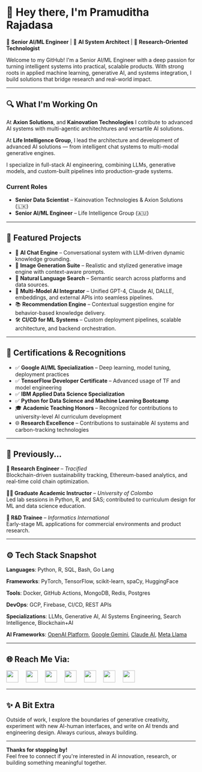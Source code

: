 # 👋 Hey there, I'm Pramuditha Rajadasa

🎯 **Senior AI/ML Engineer** | 🧠 **AI System Architect** | 🔬 **Research-Oriented Technologist**

Welcome to my GitHub! I'm a Senior AI/ML Engineer with a deep passion for turning intelligent systems into practical, scalable products. With strong roots in applied machine learning, generative AI, and systems integration, I build solutions that bridge research and real-world impact.

---

## 🔍 What I'm Working On

At **Axion Solutions**, and **Kainovation Technologies** I cotribute to advanced AI systems with multi-agentic architechtures and versartile AI solutions. 

At **Life Intelligence Group**, I lead the architecture and development of advanced AI solutions — from intelligent chat systems to multi-modal generative engines. 

I specialize in full-stack AI engineering, combining LLMs, generative models, and custom-built pipelines into production-grade systems.

### Current Roles  
- **Senior Data Scientist** – Kainovation Technologies & Axion Solutions (🇱🇰)
- **Senior AI/ML Engineer** – Life Intelligence Group (🇦🇺)  


---

## 🧠 Featured Projects

- 💬 **AI Chat Engine** – Conversational system with LLM-driven dynamic knowledge grounding.
- 🎨 **Image Generation Suite** – Realistic and stylized generative image engine with context-aware prompts.
- 🔎 **Natural Language Search** – Semantic search across platforms and data sources.
- 🧩 **Multi-Model AI Integrator** – Unified GPT-4, Claude AI, DALLE, embeddings, and external APIs into seamless pipelines.
- 📚 **Recommendation Engine** – Contextual suggestion engine for behavior-based knowledge delivery.
- 🛠️ **CI/CD for ML Systems** – Custom deployment pipelines, scalable architecture, and backend orchestration.

---

## 🏅 Certifications & Recognitions

- ✅ **Google AI/ML Specialization** – Deep learning, model tuning, deployment practices  
- ✅ **TensorFlow Developer Certificate** – Advanced usage of TF and model engineering  
- ✅ **IBM Applied Data Science Specialization**  
- ✅ **Python for Data Science and Machine Learning Bootcamp**  
- 🎓 **Academic Teaching Honors** – Recognized for contributions to university-level AI curriculum development  
- 🌐 **Research Excellence** – Contributions to sustainable AI systems and carbon-tracking technologies

---

## 💼 Previously...

**🔬 Research Engineer** – *Tracified*  
Blockchain-driven sustainability tracking, Ethereum-based analytics, and real-time cold chain optimization.

**👨‍🏫 Graduate Academic Instructor** – *University of Colombo*  
Led lab sessions in Python, R, and SAS; contributed to curriculum design for ML and data science education.

**🔧 R&D Trainee** – *Informatics International*  
Early-stage ML applications for commercial environments and product research.

---

## ⚙️ Tech Stack Snapshot

**Languages**: Python, R, SQL, Bash, Go Lang 

**Frameworks**: PyTorch, TensorFlow, scikit-learn, spaCy, HuggingFace

**Tools**: Docker, GitHub Actions, MongoDB, Redis, Postgres  

**DevOps**: GCP, Firebase, CI/CD, REST APIs  

**Specializations**: LLMs, Generative AI, AI Systems Engineering, Search Intelligence, Blockchain+AI

**AI Frameworks**: [OpenAI Platform](https://platform.openai.com/docs/overview), [Google Gemini](https://aistudio.google.com/prompts/new_chat), [Claude AI](https://claude.ai/login?returnTo=%2F%3F), [Meta Llama](https://www.llama.com/) 

---

## 🌐 Reach Me Via:

<a href = "https://www.linkedin.com/in/pramuditha-rajadasa-es/"><img height = "32" width = "32" src="https://img1.gimm.io/assets/social/96/native/8/linkedin.png"></a>   &nbsp; &nbsp; <a href = "https://discordapp.com/users/1005034665276616734"><img height = "32" width = "32" src = "https://img1.gimm.io/assets/social/96/native/8/discord.png"></a> &nbsp; &nbsp; <a href = "https://twitter.com/PramudithaHR"><img height = "32" width = "32" src = "https://img1.gimm.io/assets/social/96/native/8/x.png"></a> &nbsp; &nbsp; <a href = "https://www.instagram.com/raja_pixel/"><img height = "32" width = "32" src = "https://img1.gimm.io/assets/social/96/native/8/instagram.png"></a> &nbsp; &nbsp; <a href = "https://www.facebook.com/profile.php?id=100067635674865&mibextid=ZbWKwL"><img height = "32" width = "32" src = "https://img1.gimm.io/assets/social/96/native/8/facebook.png"></a> &nbsp; &nbsp; <a href = "https://medium.com/@pramudithar"><img height = "32" width = "32" src = "https://img1.gimm.io/assets/social/96/native/8/medium.png"></a> &nbsp; &nbsp; <a href = "https://t.me/ph95R"><img height = "32" width = "32" src = "https://img1.gimm.io/assets/social/96/native/8/telegram.png"></a>

---

## ✨ A Bit Extra

Outside of work, I explore the boundaries of generative creativity, experiment with new AI-human interfaces, and write on AI trends and engineering design. Always curious, always building.

---

**Thanks for stopping by!**  
Feel free to connect if you're interested in AI innovation, research, or building something meaningful together.
